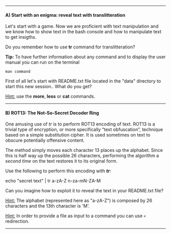 
----------

#### A) Start with an enigma: reveal text with translitteration

Let's start with a game. 
Now we are proficient with text manipulation and we know how to show text in the bash console and
how to manipulate text to get insigths.

Do you remember how to use **tr** command for translitteration?

**Tip:** To have further information about any command and to 
display the user manual you can run on the terminal

```
man command
```

First of all let's start with README.txt file located in the "data" directory to start this new session.. What do you get?

<u>Hint:</u> use the **more**, **less** or **cat** commands.

-----------

#### B) ROT13: The Not-So-Secret Decoder Ring
One amusing use of *tr* is to perform ROT13 encoding of text. ROT13 is a trivial type of encryption, 
or more specifically “text obfuscation”, technique based on a simple substitution cipher. 
It is used sometimes on text to obscure potentially offensive content. 

The method simply moves each character 13 places up the alphabet. Since this is half way up the possible 26 characters, 
performing the algorithm a *second time* on the text restores it to its original form. 

Use the following to perform this encoding with ***tr***:

echo "secret text" | tr a-zA-Z n-za-mN-ZA-M

Can you imagine how to exploit it to reveal the text in your README.txt file?

<u>Hint:</u> The alphabet (represented here as "a-zA-Z") is composed by 26 characters and the 13th character is 'M'.

<u>Hint:</u> In order to provide a file as input to a command you can use ```<``` redirection.

-----------



